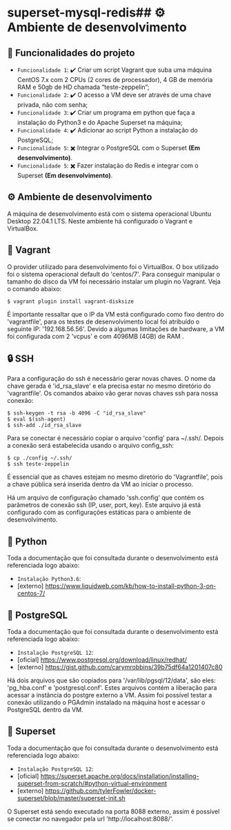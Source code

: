 # superset-mysql-redis## ⚙ Ambiente de desenvolvimento

## 🔨 Funcionalidades do projeto

- `Funcionalidade 1`: ✔️ Criar um script Vagrant que suba uma máquina CentOS 7.x com 2 CPUs (2 cores de processador), 4 GB de memória RAM e 50gb de HD chamada “teste-zeppelin”;
- `Funcionalidade 2`: ✔️ O acesso a VM deve ser através de uma chave privada, não com senha;
- `Funcionalidade 3`: ✔️ Criar um programa em python que faça a instalação do Python3 e do Apache Superset na máquina;
- `Funcionalidade 4`: ✔️ Adicionar ao script Python a instalação do PostgreSQL;
- `Funcionalidade 5`: :heavy_multiplication_x: Integrar o PostgreSQL com o Superset <b>(Em desenvolvimento)</b>.
- `Funcionalidade 5`: 	:heavy_multiplication_x: Fazer instalação do Redis e integrar com o Superset <b>(Em desenvolvimento)</b>.

## ⚙ Ambiente de desenvolvimento

A máquina de desenvolvimento está com o sistema operacional Ubuntu Desktop 22.04.1 LTS. Neste ambiente há configurado o Vagrant e VirtualBox.

## 📌 Vagrant

O provider utilizado para desenvolvimento foi o VirtualBox. O box utilizado foi o sistema operacional default do 'centos/7'. Para conseguir manipular o tamanho do disco da VM foi necessário instalar um plugin no Vagrant. Veja o comando abaixo:

```
$ vagrant plugin install vagrant-disksize
```

É importante ressaltar que o IP da VM está configurado como fixo dentro do 'vagrantfile', para os testes de desenvolvimento local foi atribuído o seguinte IP: '192.168.56.56'. Devido a algumas limitações de hardware, a VM foi configurada com 2 'vcpus' e com 4096MB (4GB) de RAM .

## 🔒 SSH

Para a configuração do ssh é necessário gerar novas chaves. O nome da chave gerada é 'id_rsa_slave' e ela precisa estar no mesmo diretório do 'vagrantfile'. Os comandos abaixo vão gerar novas chaves ssh para nossa conexão:

```
$ ssh-keygen -t rsa -b 4096 -C "id_rsa_slave"
$ eval $(ssh-agent) 
$ ssh-add ./id_rsa_slave
```

Para se conectar é necessário copiar o arquivo 'config' para ~/.ssh/. Depois a conexão será estabelecida usando o arquivo config_ssh:

```
$ cp ./config ~/.ssh/
$ ssh teste-zeppelin
```
É essencial que as chaves estejam no mesmo diretório do 'Vagrantfile', pois a chave pública será inserida dentro da VM ao iniciar o processo.

Há um arquivo de configuração chamado 'ssh.config' que contém os parâmetros de conexão ssh (IP, user, port, key). Este arquivo já está configurado com as configurações estáticas para o ambiente de desenvolvimento.


## 🔀 Python

Toda a documentação que foi consultada durante o desenvolvimento está referenciada logo abaixo: 

- `Instalação Python3.6`: <br>
-   [externo] https://www.liquidweb.com/kb/how-to-install-python-3-on-centos-7/


## :floppy_disk: PostgreSQL

Toda a documentação que foi consultada durante o desenvolvimento está referenciada logo abaixo:

- `Instalação PostgreSQL 12`: <br>
-   [oficial] https://www.postgresql.org/download/linux/redhat/
-   [externo] https://gist.github.com/carymrobbins/39b75df64a1201407c80

Há dois arquivos que são copiados para '/var/lib/pgsql/12/data', são eles: 'pg_hba.conf' e 'postgresql.conf'. Estes arquivos contém a liberação para acessar a instância do postgre externo a VM. Assim foi possível testar a conexão utilizando o PGAdmin instalado na máquina host e acessar o PostgreSQL dentro da VM.

## :green_book: Superset

Toda a documentação que foi consultada durante o desenvolvimento está referenciada logo abaixo:

- `Instalação PostgreSQL 12`: <br>
-   [oficial] https://superset.apache.org/docs/installation/installing-superset-from-scratch/#python-virtual-environment
-   [externo] https://github.com/tylerFowler/docker-superset/blob/master/superset-init.sh

O Superset está sendo executado na porta 8088 externo, assim é possível se conectar no navegador pela url 'http://localhost:8088/'. 


